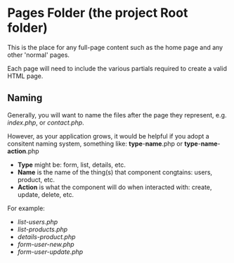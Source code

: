 # Pages Folder (the project Root folder)

This is the place for any full-page content such as the home page and any other 'normal' pages.

Each page will need to include the various partials required to create a valid HTML page.

## Naming

Generally, you will want to name the files after the page they represent, e.g. *index.php*, or *contact.php*.

However, as your application grows, it would be helpful if you adopt a consitent naming system, something like: **type**-**name**.php or **type**-**name**-**action**.php

- **Type** might be: form, list, details, etc.
- **Name** is the name of the thing(s) that component congtains: users, product, etc.
- **Action** is what the component will do when interacted with: create, update, delete, etc.

For example:

- *list-users.php*
- *list-products.php*
- *details-product.php*
- *form-user-new.php*
- *form-user-update.php*
